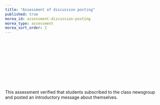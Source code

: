 ```yaml
---
title: "Assessment of discussion posting"
published: true
morea_id: assessment-discussion-posting
morea_type: assessment
morea_sort_order: 2
---
```

<link rel="stylesheet" href="http://cdn.oesmith.co.uk/morris-0.4.3.min.css">
<script src="http://cdnjs.cloudflare.com/ajax/libs/raphael/2.1.0/raphael-min.js"></script>
<script src="http://cdn.oesmith.co.uk/morris-0.4.3.min.js"></script>

<div class="row">
  <div class="col-sm-8">
    <div class="well">
      <div id="assessment-discussion-posting" style="height: 150px;"></div>
    </div>
  </div>

  <div class="col-sm-4">
    <p>
    This assessment verified that students subscribed to the class newsgroup and 
    posted an introductory message about themselves. 
    </p>
  </div>
</div>

<script>
Morris.Bar({
  element: 'assessment-discussion-posting',
  hideHover: 'auto',
  data: [
        { y: 'Satisfactory (%)', num: 100 },
        { y: 'Unsatisfactory (%)', num: 0 },
        ],
  xkey: 'y',
  ykeys: ['num'],
  resize: true,
  labels: ['Students']
});
</script>
